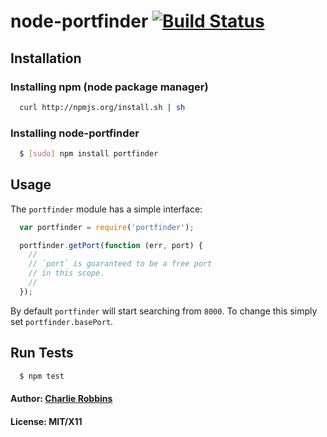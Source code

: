 # node-portfinder [![Build Status](https://api.travis-ci.org/indexzero/node-portfinder.svg)](https://travis-ci.org/indexzero/node-portfinder)

## Installation

### Installing npm (node package manager)
``` bash
  curl http://npmjs.org/install.sh | sh
```

### Installing node-portfinder
``` bash
  $ [sudo] npm install portfinder
```

## Usage
The `portfinder` module has a simple interface:

``` js
  var portfinder = require('portfinder');

  portfinder.getPort(function (err, port) {
    //
    // `port` is guaranteed to be a free port
    // in this scope.
    //
  });
```

By default `portfinder` will start searching from `8000`. To change this simply set `portfinder.basePort`.

## Run Tests
``` bash
  $ npm test
```

#### Author: [Charlie Robbins][0]
#### License: MIT/X11
[0]: http://nodejitsu.com
